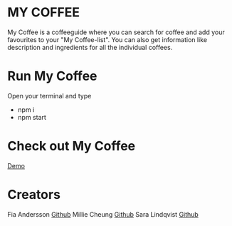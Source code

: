 # MY COFFEE
My Coffee is a coffeeguide where you can search for coffee and add your favourites to your "My Coffee-list". 
You can also get information like description and ingredients for all the individual coffees. 

# Run My Coffee
Open your terminal and type
- npm i
- npm start

# Check out My Coffee
[Demo](https://fiababiakandersson.github.io/mycoffee/)

# Creators
Fia Andersson [Github](https://github.com/fiababiakandersson)
Millie Cheung [Github](https://github.com/millie-wy)
Sara Lindqvist [Github](https://github.com/saralindqvist)
